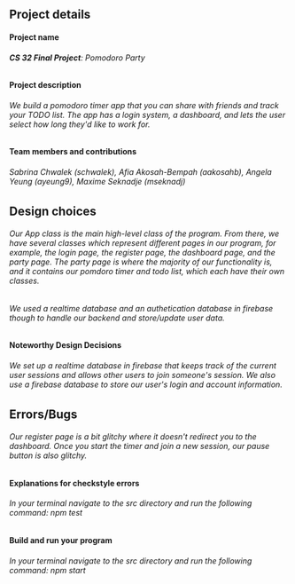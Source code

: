 ## Project details

#### Project name

###### **CS 32 Final Project**: Pomodoro Party

#### Project description

###### We build a pomodoro timer app that you can share with friends and track your TODO list. The app has a login system, a dashboard, and lets the user select how long they'd like to work for. 

#### Team members and contributions

###### Sabrina Chwalek (schwalek), Afia Akosah-Bempah (aakosahb), Angela Yeung (ayeung9), Maxime Seknadje (mseknadj) 
###### 

## Design choices

###### Our App class is the main high-level class of the program. From there, we have several classes which represent different pages in our program, for example, the login page, the register page, the dashboard page, and the party page. The party page is where the majority of our functionality is, and it contains our pomdoro timer and todo list, which each have their own classes. 

###### We used a realtime database and an authetication database in firebase though to handle our backend and store/update user data. 

#### Noteworthy Design Decisions

###### We set up a realtime database in firebase that keeps track of the current user sessions and allows other users to join someone's session. We also use a firebase database to store our user's login and account information. 

## Errors/Bugs

###### Our register page is a bit glitchy where it doesn't redirect you to the dashboard. Once you start the timer and join a new session, our pause button is also glitchy. 

#### Explanations for checkstyle errors

###### In your terminal navigate to the src directory and run the following command: npm test

#### Build and run your program

###### In your terminal navigate to the src directory and run the following command: npm start
